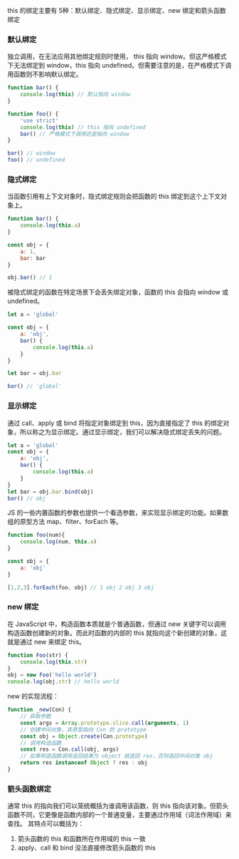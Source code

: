 this 的绑定主要有 5种：默认绑定、隐式绑定、显示绑定、new 绑定和箭头函数绑定

### 默认绑定
独立调用，在无法应用其他绑定规则时使用， this 指向 window。但这严格模式下无法绑定到 window，this 指向 undefined。但需要注意的是，在严格模式下调用函数则不影响默认绑定。

```js
function bar() {
    console.log(this) // 默认指向 window
}

function foo() {
    'use strict'
    console.log(this) // this 指向 undefined
    bar() // 严格模式下调用还是指向 window
}

bar() // window
foo() // undefined

```

### 隐式绑定
当函数引用有上下文对象时，隐式绑定规则会把函数的 this 绑定到这个上下文对象上。
```js
function bar() {
    console.log(this.a)
}

const obj = {
    a: 1,
    bar: bar
}

obj.bar() // 1
```

被隐式绑定的函数在特定场景下会丢失绑定对象，函数的 this 会指向 window 或 undefined。
```js
let a = 'global'

const obj = {
    a: 'obj',
    bar() {
        console.log(this.a)
    }
}

let bar = obj.bar

bar() // 'global'
```

### 显示绑定
通过 call、apply 或 bind 将指定对象绑定到 this，因为直接指定了 this 的绑定对象，所以称之为显示绑定。通过显示绑定，我们可以解决隐式绑定丢失的问题。
```js
let a = 'global'
const obj = {
    a: 'obj',
    bar() {
        console.log(this.a)
    }
}
let bar = obj.bar.bind(obj)
bar() // obj
```

JS 的一些内置函数的参数也提供一个看选参数，来实现显示绑定的功能。如果数组的原型方法 map、filter、forEach 等。
```js
function foo(num){
    console.log(num, this.a)
}

const obj = {
    a: 'obj'
}

[1,2,3].forEach(foo, obj) // 1 obj 2 obj 3 obj
```

### new 绑定
在 JavaScript 中，构造函数本质就是个普通函数，但通过 new 关键字可以调用构造函数创建新的对象。而此时函数的内部的 this 就指向这个新创建的对象，这就是通过 new 来绑定 this。
```js
function Foo(str) {
    console.log(this.str)
}
obj = new Foo('hello world')
console.log(obj.str) // hello world
```

new 的实现流程：
```js
function _new(Con) {
    // 获取参数
    const args = Array.prototype.slice.call(arguments, 1)
    // 创建中间对象，其原型指向 Con 的 prototype
    const obj = Object.create(Con.prototype)
    // 调用构造函数
    const res = Con.call(obj, args)
    // 如果构造函数调用返回结果为 object 就返回 res，否则返回中间对象 obj
    return res instanceof Object ? res : obj
}
```

### 箭头函数绑定
通常 this 的指向我们可以笼统概括为谁调用该函数，则 this 指向该对象。但箭头函数不同，它更像是函数内部的一个普通变量，主要通过作用域（词法作用域）来查找。
其特点可以概括为：
1. 箭头函数的 this 和函数所在作用域的 this 一致
2. apply、call 和 bind 没法直接修改箭头函数的 this
   